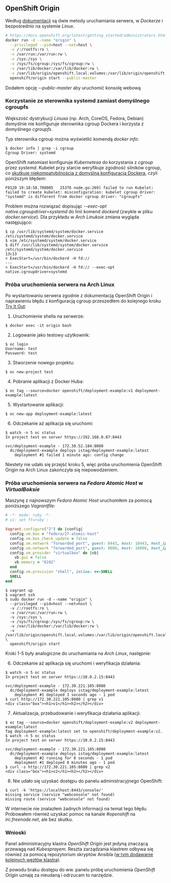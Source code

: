 
## OpenShift Origin

Według [dokumentacji](https://docs.openshift.org/latest/getting_started/administrators.html)
są dwie metody uruchamiania serwera, w _Dockerze_ i bezpośrednio na systemie _Linux_.

```bash
# https://docs.openshift.org/latest/getting_started/administrators.html#installation-methods
docker run -d --name "origin" \
  --privileged --pid=host --net=host \
  -v /:/rootfs:ro \
  -v /var/run:/var/run:rw \
  -v /sys:/sys \
  -v /sys/fs/cgroup:/sys/fs/cgroup:rw \
  -v /var/lib/docker:/var/lib/docker:rw \
  -v /var/lib/origin/openshift.local.volumes:/var/lib/origin/openshift.local.volumes:rslave \
  openshift/origin start --public-master
```

Dodałem opcję _--public-master_ aby uruchomić konsolę webową

### Korzystanie ze sterownika systemd zamiast domyślnego cgroupfs

Większość dystrybucji _Linuxa_ (np. Arch, CoreOS, Fedora, Debian) domyślnie nie
konfiguruje sterownika cgroup Dockera i korzysta z domyślnego _cgroupfs_.

Typ sterownika cgroup można wyświetlić komendą _docker info_:

    $ docker info | grep -i cgroup
    Cgroup Driver: systemd

OpenShift natomiast konfiguruje _Kubernetesa_ do korzystania z _cgroup_ przez 
_systemd_. Kubelet przy starcie weryfikuje zgodność silników cgroup, co
[skutkuje niekompatybilnością z domyślną konfiguracją Dockera](https://github.com/openshift/origin/issues/14766),
czyli poniższym błędem:

    F0120 19:18:58.708005   25376 node.go:269] failed to run Kubelet: failed to create kubelet: misconfiguration: kubelet cgroup driver: "systemd" is different from docker cgroup driver: "cgroupfs"

Problem można rozwiązać dopisując _--exec-opt native.cgroupdriver=systemd_ do
linii komend _dockerd_ (zwykle w pliku _docker.service_).
Dla przykładu w _Arch Linuksie_ zmiana wygląda następująco:
    
    $ cp /usr/lib/systemd/system/docker.service /etc/systemd/system/docker.service
    $ vim /etc/systemd/system/docker.service
    $ diff /usr/lib/systemd/system/docker.service /etc/systemd/system/docker.service
    13c13
    < ExecStart=/usr/bin/dockerd -H fd://
    ---
    > ExecStart=/usr/bin/dockerd -H fd:// --exec-opt native.cgroupdriver=systemd

### Próba uruchomienia serwera na Arch Linux

Po wystartowaniu serwera zgodnie z dokumentacją OpenShift Origin i naprawieniu
błędu z konfiguracją cgroup przeszedłem do kolejnego kroku [Try It Out](https://docs.openshift.org/latest/getting_started/administrators.html#try-it-out):

1. Uruchomienie shella na serwerze:
```
$ docker exec -it origin bash
```

2. Logowanie jako testowy użytkownik:
```
$ oc login
Username: test
Password: test
```
3. Stworzenie nowego projektu:
```
$ oc new-project test
```

4. Pobranie aplikacji z Docker Huba:
```
$ oc tag --source=docker openshift/deployment-example:v1 deployment-example:latest
```

5. Wystartowanie aplikacji:
```
$ oc new-app deployment-example:latest
```

6. Odczekanie aż aplikacja się uruchomi:
```
$ watch -n 5 oc status
In project test on server https://192.168.0.87:8443

svc/deployment-example - 172.30.52.184:8080
  dc/deployment-example deploys istag/deployment-example:latest 
    deployment #1 failed 1 minute ago: config change
```


Niestety nie udało się przejść kroku 5, więc próba uruchomienia OpenShift
Origin na Arch Linux zakończyła się niepowodzeniem.

### Próba uruchomienia serwera na _Fedora Atomic Host_ w _VirtualBoksie_

Maszynę z najnowszym _Fedora Atomic Host_ uruchomiłem za pomocą poniższego
_Vagrantfile_:
```ruby
# -*- mode: ruby -*-
# vi: set ft=ruby :

Vagrant.configure("2") do |config|
  config.vm.box = "fedora/27-atomic-host"
  config.vm.box_check_update = false
  config.vm.network "forwarded_port", guest: 8443, host: 18443, host_ip: "127.0.0.1"
  config.vm.network "forwarded_port", guest: 8080, host: 18080, host_ip: "127.0.0.1"
  config.vm.provider "virtualbox" do |vb|
    vb.gui = false
    vb.memory = "8192"
  end
  config.vm.provision "shell", inline: <<-SHELL
  SHELL
end
```

```
$ vagrant up
$ vagrant ssh
$ sudo docker run -d --name "origin" \
  --privileged --pid=host --net=host \
  -v /:/rootfs:ro \
  -v /var/run:/var/run:rw \
  -v /sys:/sys \
  -v /sys/fs/cgroup:/sys/fs/cgroup:rw \
  -v /var/lib/docker:/var/lib/docker:rw \
  -v /var/lib/origin/openshift.local.volumes:/var/lib/origin/openshift.local.volumes:rslave \
  openshift/origin start
```

Kroki 1-5 były analogiczne do uruchamiania na _Arch Linux_, następnie:

6. Odczekanie aż aplikacja się uruchomi i weryfikacja działania:
```
$ watch -n 5 oc status
In project test on server https://10.0.2.15:8443

svc/deployment-example - 172.30.221.105:8080
  dc/deployment-example deploys istag/deployment-example:latest 
    deployment #1 deployed 3 seconds ago - 1 pod
$ curl http://172.30.221.105:8080 | grep v1
<div class="box"><h1>v1</h1><h2></h2></div>
```

7. Aktualizacja, przebudowanie i weryfikacja działania aplikacji:
```
$ oc tag --source=docker openshift/deployment-example:v2 deployment-example:latest
Tag deployment-example:latest set to openshift/deployment-example:v2.
$ watch -n 5 oc status
In project test on server https://10.0.2.15:8443

svc/deployment-example - 172.30.221.105:8080
  dc/deployment-example deploys istag/deployment-example:latest 
    deployment #2 running for 8 seconds - 1 pod
    deployment #1 deployed 8 minutes ago - 1 pod
$ curl -s http://172.30.221.105:8080 | grep v2
<div class="box"><h1>v2</h1><h2></h2></div>
```

8. Nie udało się uzyskać dostępu do panelu administracyjnego OpenShift:
```
$ curl -k 'https://localhost:8443/console/'
missing service (service "webconsole" not found)
missing route (service "webconsole" not found)
```


W internecie nie znalazłem żadnych informacji na temat tego błędu.
Próbowałem również uzyskać pomoc na kanale _#openshift_ na _irc.freenode.net_,
ale bez skutku.


### Wnioski

Panel administracyjny klastra _OpenShift Origin_ jest jedyną znaczącą przewagą
nad _Kubesprayem_. Reszta zarządzania klastrem odbywa się również za pomocą
repozytorium skryptów Ansibla ([w tym dodawanie kolejnych węzłów klastra](https://docs.openshift.com/enterprise/3.0/admin_guide/manage_nodes.html#adding-nodes)).

Z powodu braku dostępu do ww. panelu próbę uruchomienia _OpenShift Origin_
uznaję za nieudaną i odrzucam to narzędzie.
